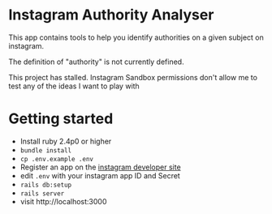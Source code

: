 # Instagram Authority Analyser

This app contains tools to help you identify authorities on a given subject
on instagram.

The definition of "authority" is not currently defined.

This project has stalled. Instagram Sandbox permissions don't allow me to test 
any of the ideas I want to play with

# Getting started

* Install ruby 2.4p0 or higher
* ``bundle install``
* ``cp .env.example .env``
* Register an app on the [instagram developer site](http://instagram.com/developer/)
* edit ``.env`` with your instagram app ID and Secret
* ``rails db:setup``
* ``rails server``
* visit http://localhost:3000
